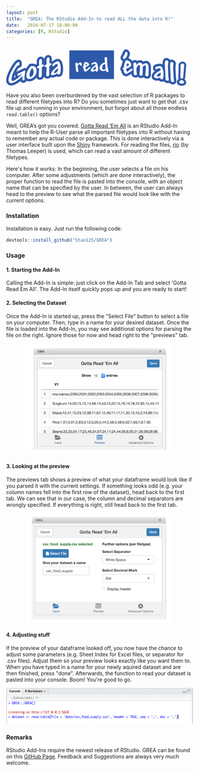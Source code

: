 ```yaml
---
layout: post
title:  "GREA: The RStudio Add-In to read ALL the data into R!"
date:   2016-07-17 18:00:00
categories: [R, RStudio]
---
```


[![GREA](https://github.com/Stan125/GREA/raw/master/images/logo.png)](https://github.com/Stan125/GREA/raw/master/images/logo.png)

Have you also been overburdened by the vast selection of R packages to read different filetypes into R? Do you sometimes just want to get that .csv file up and running in your environment, but forgot about all those endless `read.table()` options?

Well, GREA’s got you covered. [Gotta Read ‘Em All](https://github.com/Stan125/GREA) is an RStudio Add-In meant to help the R-User parse all important filetypes into R without having to remember any actual code or package. This is done interactively via a user interface built upon the [Shiny](http://shiny.rstudio.com) framework. For reading the files, <a href="https://cran.r-project.org/web/packages/rio/index.html">rio</a> (by Thomas Leeper) is used, which can read a vast amount of different filetypes.

Here's how it works: In the beginning, the user selects a file on his computer. After some adjustments (which are done interactively), the proper function to read the file is pasted into the console, with an object name that can be specified by the user. In between, the user can always head to the preview to see what the parsed file would look like with the current options.

### Installation

Installation is easy. Just run the following code:

```r
devtools::install_github("Stan125/GREA")
```

### Usage

#### 1. Starting the Add-In

Calling the Add-In is simple: just click on the Add-In Tab and select 'Gotta Read Em All'. The Add-In itself quickly pops up and you are ready to start!

#### 2. Selecting the Dataset

Once the Add-In is started up, press the "Select File" button to select a file on your computer. Then, type in a name for your desired dataset. Once the file is loaded into the Add-In, you may see additional options for parsing the file on the right. Ignore those for now and head right to the "previews" tab.

<p align="center">
<img src="https://github.com/Stan125/GREA/raw/master/images/step2.png" width="400" height="300">
</p>


#### 3. Looking at the preview

The previews tab shows a preview of what your dataframe would look like if you parsed it with the current settings. If something looks odd (e.g. your column names fell into the first row of the dataset), head back to the first tab. We can see that in our case, the column and decimal separators are wrongly specified. If everything is right, still head back to the first tab. 

<p align="center">
<img src="https://github.com/Stan125/GREA/raw/master/images/step1.png" width="400" height="297">
</p>

#### 4. Adjusting stuff

If the preview of your dataframe looked off, you now have the chance to adjust some parameters (e.g. Sheet Index for Excel files, or separator for .csv files). Adjust them so your preview looks exactly like you want them to. When you have typed in a name for your newly aquired dataset and are then finished, press "done". Afterwards, the function to read your dataset is pasted into your console. Boom! You're good to go.

<p align="center">
<img src="https://github.com/Stan125/GREA/raw/master/images/step3.png" width="550" height="97">
</p>

### Remarks

RStudio Add-Ins require the newest release of RStudio. GREA can be found on this <a href="https://github.com/Stan125/GREA">GitHub Page</a>. Feedback and Suggestions are always very much welcome.
